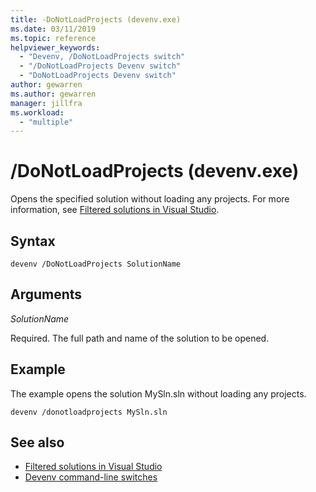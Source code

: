 ```yaml
---
title: -DoNotLoadProjects (devenv.exe)
ms.date: 03/11/2019
ms.topic: reference
helpviewer_keywords:
  - "Devenv, /DoNotLoadProjects switch"
  - "/DoNotLoadProjects Devenv switch"
  - "DoNotLoadProjects Devenv switch"
author: gewarren
ms.author: gewarren
manager: jillfra
ms.workload:
  - "multiple"
---
```

# /DoNotLoadProjects (devenv.exe)

Opens the specified solution without loading any projects. For more information, see [Filtered solutions in Visual Studio](../filtered-solutions.md).

## Syntax

```shell
devenv /DoNotLoadProjects SolutionName
```

## Arguments

*SolutionName*

Required. The full path and name of the solution to be opened.

## Example

The example opens the solution MySln.sln without loading any projects.

```shell
devenv /donotloadprojects MySln.sln
```

## See also

- [Filtered solutions in Visual Studio](../filtered-solutions.md)
- [Devenv command-line switches](../../ide/reference/devenv-command-line-switches.md)
